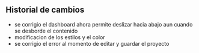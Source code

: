 ## Historial de cambios

- se corrigio el dashboard ahora permite deslizar hacia abajo aun cuando se desborde el contenido
- modificacion de los estilos y el color
- se corrigio el error al momento de editar y guardar el proyecto
